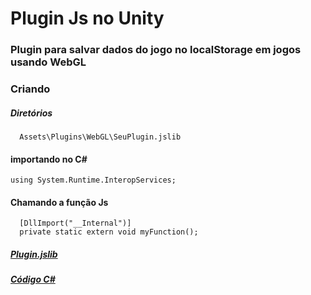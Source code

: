 # Plugin Js no Unity

### Plugin para salvar dados do jogo no localStorage em jogos usando WebGL

### Criando
##### Diretórios
```
  Assets\Plugins\WebGL\SeuPlugin.jslib
```
#### importando no C#
```
using System.Runtime.InteropServices;
```
#### Chamando a função Js
```
  [DllImport("__Internal")]
  private static extern void myFunction();
```

##### [Plugin.jslib](https://github.com/alexalins/pluginJs-unity/blob/master/Assets/Plugins/WebGL/PluginName.jslib)
##### [Código C#](https://github.com/alexalins/pluginJs-unity/blob/master/Assets/Script/TesteScript.cs)
